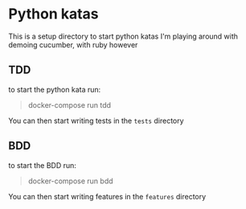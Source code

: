 # Python katas
This is a setup directory to start python katas
I'm playing around with demoing cucumber, with ruby however

## TDD
to start the python kata run:
> docker-compose run tdd

You can then start writing tests in the `tests` directory

## BDD
to start the BDD run:
> docker-compose run bdd

You can then start writing features in the `features` directory

